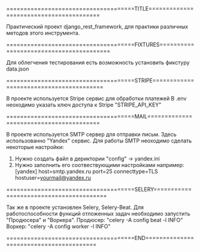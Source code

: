=====================================TITLE========================================

Практический проект django_rest_framework, для практики различных методов этого инструмента.

=====================================FIXTURES========================================

Для облегчения тестирования есть возможность установить фикстуру data.json

=====================================STRIPE========================================

В проекте используется Stripe сервис для обработки платежей
В .env неоходимо указать ключ доступа к Stripe "STRIPE_API_KEY"

=====================================MAIL========================================

В проекте используется SMTP сервер для отправки письм.
Здесь использованно "Yandex" сервис.
Для работы SMTP неоходимо сделать некоторые настройки:
1. Нужно создать файл в дериктории "config" -> yandex.ini
2. Нужно заполнить его соотвествующими настройками например:
[yandex]
host=smtp.yandex.ru
port=25
connecttype=TLS
hostuser=yourmail@yandex.ru

=====================================SELERY========================================

Так же в проекте установлен Selery, Selery-Beat.
Для работоспособности функций отложенных задач необходимо запустить "Продюсера" и "Воркера".
Продюсер: "celery -A config beat -l INFO"
Воркер: "celery -A config worker -l INFO"

=====================================END========================================
